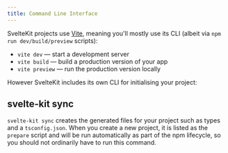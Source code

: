 ```yaml
---
title: Command Line Interface
---
```


SvelteKit projects use [Vite](https://vitejs.dev), meaning you'll mostly use its CLI (albeit via `npm run dev/build/preview` scripts):

- `vite dev` — start a development server
- `vite build` — build a production version of your app
- `vite preview` — run the production version locally

However SvelteKit includes its own CLI for initialising your project:

## svelte-kit sync

`svelte-kit sync` creates the generated files for your project such as types and a `tsconfig.json`. When you create a new project, it is listed as the `prepare` script and will be run automatically as part of the npm lifecycle, so you should not ordinarily have to run this command.
